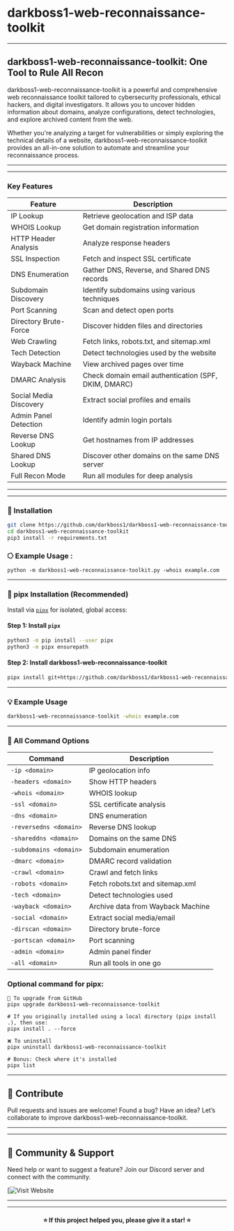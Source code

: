 # darkboss1-web-reconnaissance-toolkit



---

## darkboss1-web-reconnaissance-toolkit: One Tool to Rule All Recon

darkboss1-web-reconnaissance-toolkit is a powerful and comprehensive web reconnaissance toolkit tailored to cybersecurity professionals, ethical hackers, and digital investigators. It allows you to uncover hidden information about domains, analyze configurations, detect technologies, and explore archived content from the web.

Whether you're analyzing a target for vulnerabilities or simply exploring the technical details of a website, darkboss1-web-reconnaissance-toolkit provides an all-in-one solution to automate and streamline your reconnaissance process.

---
---

### Key Features

| Feature | Description |
|--------|-------------|
| IP Lookup | Retrieve geolocation and ISP data |
| WHOIS Lookup | Get domain registration information |
| HTTP Header Analysis | Analyze response headers |
| SSL Inspection | Fetch and inspect SSL certificate |
| DNS Enumeration | Gather DNS, Reverse, and Shared DNS records |
| Subdomain Discovery | Identify subdomains using various techniques |
| Port Scanning | Scan and detect open ports |
| Directory Brute-Force | Discover hidden files and directories |
| Web Crawling | Fetch links, robots.txt, and sitemap.xml |
| Tech Detection | Detect technologies used by the website |
| Wayback Machine | View archived pages over time |
| DMARC Analysis | Check domain email authentication (SPF, DKIM, DMARC) |
| Social Media Discovery | Extract social profiles and emails |
| Admin Panel Detection | Identify admin login portals |
| Reverse DNS Lookup | Get hostnames from IP addresses |
| Shared DNS Lookup | Discover other domains on the same DNS server |
| Full Recon Mode | Run all modules for deep analysis |

---
---

### 🧪 Installation

```bash
git clone https://github.com/darkboss1/darkboss1-web-reconnaissance-toolkit.git
cd darkboss1-web-reconnaissance-toolkit
pip3 install -r requirements.txt
```
### ⭔ Example Usage :
```
python -m darkboss1-web-reconnaissance-toolkit.py -whois example.com
```

---

### 🚀 pipx Installation (Recommended)

Install via [`pipx`](https://github.com/pypa/pipx) for isolated, global access:

#### Step 1: Install `pipx`
```bash
python3 -m pip install --user pipx
python3 -m pipx ensurepath
```

#### Step 2: Install darkboss1-web-reconnaissance-toolkit
```bash
pipx install git+https://github.com/darkboss1/darkboss1-web-reconnaissance-toolkit.git
```

---

### 💡 Example Usage

```bash
darkboss1-web-reconnaissance-toolkit -whois example.com
```

---

### 🧭 All Command Options

| Command | Description |
|--------|-------------|
| `-ip <domain>` | IP geolocation info |
| `-headers <domain>` | Show HTTP headers |
| `-whois <domain>` | WHOIS lookup |
| `-ssl <domain>` | SSL certificate analysis |
| `-dns <domain>` | DNS enumeration |
| `-reversedns <domain>` | Reverse DNS lookup |
| `-shareddns <domain>` | Domains on the same DNS |
| `-subdomains <domain>` | Subdomain enumeration |
| `-dmarc <domain>` | DMARC record validation |
| `-crawl <domain>` | Crawl and fetch links |
| `-robots <domain>` | Fetch robots.txt and sitemap.xml |
| `-tech <domain>` | Detect technologies used |
| `-wayback <domain>` | Archive data from Wayback Machine |
| `-social <domain>` | Extract social media/email |
| `-dirscan <domain>` | Directory brute-force |
| `-portscan <domain>` | Port scanning |
| `-admin <domain>` | Admin panel finder |
| `-all <domain>` | Run all tools in one go |

### Optional command for pipx:

```
🔄 To upgrade from GitHub
pipx upgrade darkboss1-web-reconnaissance-toolkit

# If you originally installed using a local directory (pipx install .), then use:
pipx install . --force

❌ To uninstall
pipx uninstall darkboss1-web-reconnaissance-toolkit

# Bonus: Check where it's installed
pipx list
```

---

## 🤝 Contribute

Pull requests and issues are welcome! Found a bug? Have an idea? Let’s collaborate to improve darkboss1-web-reconnaissance-toolkit.

---
---

## 💬 Community & Support

Need help or want to suggest a feature? Join our Discord server and connect with the community.

[![Visit Website](https://serialkey.top)

---
---

<h4 align="center">⭐️ If this project helped you, please give it a star! ⭐️</h4>
